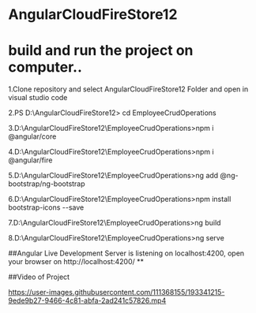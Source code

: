 # AngularCloudFireStore12

# build and run the project on  computer..

1.Clone repository and select AngularCloudFireStore12 Folder and open in visual studio code

2.PS D:\AngularCloudFireStore12> cd EmployeeCrudOperations  

3.D:\AngularCloudFireStore12\EmployeeCrudOperations>npm i @angular/core

4.D:\AngularCloudFireStore12\EmployeeCrudOperations>npm i @angular/fire

5.D:\AngularCloudFireStore12\EmployeeCrudOperations>ng add @ng-bootstrap/ng-bootstrap

6.D:\AngularCloudFireStore12\EmployeeCrudOperations>npm install bootstrap-icons --save

7.D:\AngularCloudFireStore12\EmployeeCrudOperations>ng build

8.D:\AngularCloudFireStore12\EmployeeCrudOperations>ng serve

##Angular Live Development Server is listening on localhost:4200, open your browser on http://localhost:4200/ **

##Video of Project

https://user-images.githubusercontent.com/111368155/193341215-9ede9b27-9466-4c81-abfa-2ad241c57826.mp4


